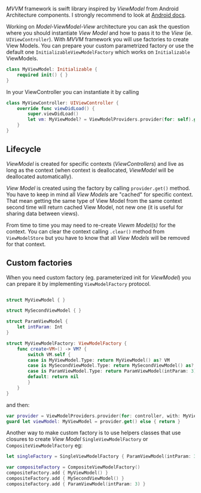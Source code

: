 
*MVVM* framework is swift library inspired by *ViewModel* from Android Architecture components. I strongly recommend to look at [Android docs](https://developer.android.com/topic/libraries/architecture/viewmodel).

Working on *Model-ViewModel-View* architecture you can ask the question where you should instantiate *View Model* and how to pass it to the *View* (ie. ```UIViewController```). With *MVVM* framework you will use factories to create View Models. You can prepare your custom parametrized factory or use the default one ```InitializableViewModelFactory``` which works on ```Initializable``` ViewModels. 
```swift
class MyViewModel: Initializable { 
    required init() { }
}
```
In your ViewController you can instantiate it by calling
```swift
class MyViewController: UIViewController {
    override func viewDidLoad() {
        super.viewDidLoad() 
        let vm: MyViewModel? = ViewModelProviders.provider(for: self).get()
    }
}
```

## Lifecycle

*ViewModel* is created for specific contexts (*ViewControllers*) and live as long as the context (when context is deallocated, *ViewModel* will be  deallocated automatically). 

*View Model* is created using the factory by calling ```provider.get()``` method. You have to keep in mind all *View Models* are "cached" for specific context. That mean getting the same type of View Model from the same context second time will return cached View Model, not new one (it is useful for sharing data between views). 

From time to time you may need to re-create *Viewm Model(s)* for the context. You can clear the context calling  ```.clear()``` method from ```ViewModelStore``` but you have to know that all *View Models* will be removed for that context.

## Custom factories

When you need custom factory (eg. parameterized init for *ViewModel*) you can prepare it by implementing ```ViewModelFactory``` protocol.
```swift

struct MyViewModel { }

struct MySecondViewModel { }

struct ParamViewModel {
    let intParam: Int
}

struct MyViewModelFactory: ViewModelFactory {
    func create<VM>() -> VM? {
        switch VM.self {
        case is MyViewModel.Type: return MyViewModel() as? VM
        case is MySecondViewModel.Type: return MySecondViewModel() as? VM
        case is ParamViewModel.Type: return ParamViewModel(intParam: 3) as? VM
        default: return nil
        }
    }
}
```

and then:
```swift
var provider = ViewModelProviders.provider(for: controller, with: MyViewModelFactory())
guard let viewModel: MyViewModel = provider.get() else { return }
```

Another way to make custom factory is to use helpers classes that use closures to create *View Model* ```SingleViewModelFactory``` or ```CompositeViewModelFactory``` eg:

```swift
let singleFactory = SingleViewModelFactory { ParamViewModel(intParam: 3) }

var compositeFactory = CompositeViewModelFactory()
compositeFactory.add { MyViewModel() }
compositeFactory.add { MySecondViewModel() }
compositeFactory.add { ParamViewModel(intParam: 3) }
```

